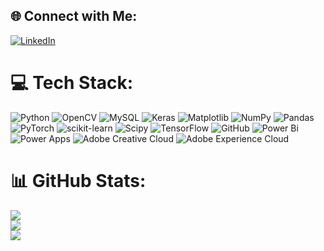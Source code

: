 ## 🌐 Connect with Me:
[![LinkedIn](https://img.shields.io/badge/LinkedIn-%230077B5.svg?style=for-the-badge&logo=linkedin&logoColor=white)](https://www.linkedin.com/in/vikhyat-bansal/)

# 💻 Tech Stack:
![Python](https://img.shields.io/badge/python-%2300ff00?style=for-the-badge&logo=python&logoColor=black) 
![OpenCV](https://img.shields.io/badge/opencv-%2300ffff?style=for-the-badge&logo=opencv&logoColor=black) 
![MySQL](https://img.shields.io/badge/mysql-%23ff00ff?style=for-the-badge&logo=mysql&logoColor=black) 
![Keras](https://img.shields.io/badge/Keras-%23ffff00?style=for-the-badge&logo=Keras&logoColor=black) 
![Matplotlib](https://img.shields.io/badge/Matplotlib-%2300ff7f?style=for-the-badge&logo=Matplotlib&logoColor=black) 
![NumPy](https://img.shields.io/badge/numpy-%238a2be2?style=for-the-badge&logo=numpy&logoColor=black) 
![Pandas](https://img.shields.io/badge/pandas-%23ff1493?style=for-the-badge&logo=pandas&logoColor=black) 
![PyTorch](https://img.shields.io/badge/PyTorch-%23ffa500?style=for-the-badge&logo=PyTorch&logoColor=black) 
![scikit-learn](https://img.shields.io/badge/scikit--learn-%238080ff?style=for-the-badge&logo=scikit-learn&logoColor=black) 
![Scipy](https://img.shields.io/badge/SciPy-%2300fa9a?style=for-the-badge&logo=scipy&logoColor=black) 
![TensorFlow](https://img.shields.io/badge/TensorFlow-%23ff6347?style=for-the-badge&logo=TensorFlow&logoColor=black) 
![GitHub](https://img.shields.io/badge/github-%23333333?style=for-the-badge&logo=github&logoColor=white) 
![Power Bi](https://img.shields.io/badge/power_bi-%23ffeb3b?style=for-the-badge&logo=powerbi&logoColor=black)
![Power Apps](https://img.shields.io/badge/Power_Apps-%237F00FF?style=for-the-badge&logo=Power%20Apps&logoColor=white)
![Adobe Creative Cloud](https://img.shields.io/badge/Adobe_Creative_Cloud-%23DA1F26?style=for-the-badge&logo=Adobe%20Creative%20Cloud&logoColor=white)
![Adobe Experience Cloud](https://img.shields.io/badge/Adobe_Experience_Cloud-%23454B1B?style=for-the-badge&logo=Adobe&logoColor=white)

# 📊 GitHub Stats:
![](https://awesome-github-stats.azurewebsites.net/user-stats/VikhyatBansal?theme=blue-green)<br/>
![](https://github-readme-streak-stats.herokuapp.com/?user=VikhyatBansal&theme=blue-green&hide_border=false)<br/>
![](https://github-readme-stats.vercel.app/api/top-langs/?username=VikhyatBansal&theme=blue-green&hide_border=false&include_all_commits=true&count_private=false&layout=compact)
